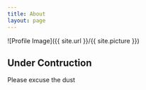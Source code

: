 ```yaml
---
title: About
layout: page
---
```

![Profile Image]({{ site.url }}/{{ site.picture }})

<h2>Under Contruction</h2>

<p>Please excuse the dust</p>
